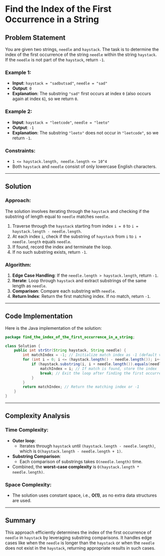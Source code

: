 # Find the Index of the First Occurrence in a String

## Problem Statement

You are given two strings, `needle` and `haystack`. The task is to determine the index of the first occurrence of the
string `needle` within the string `haystack`. If the `needle` is not part of the `haystack`, return `-1`.

### Example 1:

- **Input**: `haystack = "sadbutsad"`, `needle = "sad"`
- **Output**: `0`
- **Explanation**: The substring `"sad"` first occurs at index `0` (also occurs again at index `6`), so we return `0`.

### Example 2:

- **Input**: `haystack = "leetcode"`, `needle = "leeto"`
- **Output**: `-1`
- **Explanation**: The substring `"leeto"` does not occur in `"leetcode"`, so we return `-1`.

### Constraints:

- `1 <= haystack.length, needle.length <= 10^4`
- Both `haystack` and `needle` consist of only lowercase English characters.

---

## Solution

### Approach:

The solution involves iterating through the `haystack` and checking if the substring of length equal to `needle` matches
`needle`.

1. Traverse through the `haystack` starting from index `i = 0` to `i = haystack.length - needle.length`.
2. At each index `i`, check if the substring of `haystack` from `i` to `i + needle.length` equals `needle`.
3. If found, record the index and terminate the loop.
4. If no such substring exists, return `-1`.

### Algorithm:

1. **Edge Case Handling**: If the `needle.length > haystack.length`, return `-1`.
2. **Iterate**: Loop through `haystack` and extract substrings of the same length as `needle`.
3. **Comparison**: Compare each substring with `needle`.
4. **Return Index**: Return the first matching index. If no match, return `-1`.

---

## Code Implementation

Here is the Java implementation of the solution:

```java
package find_the_index_of_the_first_occurrence_in_a_string;

class Solution {
    public int strStr(String haystack, String needle) {
        int matchIndex = -1; // Initialize match index as -1 (default value if 'needle' is not found)
        for (int i = 0; i <= (haystack.length() - needle.length()); i++) {
            if (haystack.substring(i, i + needle.length()).equals(needle)) {
                matchIndex = i; // If match is found, store the index
                break; // Exit the loop after finding the first occurrence
            }
        }
        return matchIndex; // Return the matching index or -1
    }
}
```

---

## Complexity Analysis

### Time Complexity:

- **Outer loop**:
    - Iterates through `haystack` until `(haystack.length - needle.length)`, which is
      `O(haystack.length - needle.length + 1)`.
- **Substring Comparison**:
    - Each comparison of substrings takes `O(needle.length)` time.
- Combined, the **worst-case complexity** is `O(haystack.length * needle.length)`.

### Space Complexity:

- The solution uses constant space, i.e., **O(1)**, as no extra data structures are used.

---

## Summary

This approach efficiently determines the index of the first occurrence of `needle` in `haystack` by leveraging substring
comparisons. It handles edge cases like when the `needle` is longer than the `haystack` or when the `needle` does not
exist in the `haystack`, returning appropriate results in such cases.